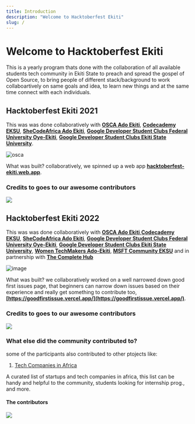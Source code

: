 ```yaml
---
title: Introduction
description: "Welcome to Hacktoberfest Ekiti"
slug: /
---
```


# Welcome to Hacktoberfest Ekiti

This is a yearly program thats done with the collaboration of all available students tech community in Ekiti State to preach and spread the gospel of Open Source, to bring people of different stack/background to work collaboartively on same goals and idea, to learn new things and at the same time connect with each individuals.


## Hacktoberfest Ekiti 2021

This was was done collaboratively with **[OSCA Ado Ekiti](https://twitter.com/osca_ado_ekiti)**, **[Codecademy EKSU](https://twitter.com/CodecademyEksu)**, **[SheCodeAfrica Ado Ekiti](https://twitter.com/sca_adoekiti)**, **[Google Developer Student Clubs Federal University Oye-Ekiti](https://twitter.com/GdscFuoye)**, **[Google Developer Student Clubs Ekiti State University](https://twitter.com/DscEksu)**.


![osca](https://user-images.githubusercontent.com/85078495/136645881-f317425b-9604-40fe-aa37-0f270a251851.jpeg)


What was built? collaboratively, we spinned up a web app **[hacktoberfest-ekiti.web.app](https://hacktoberfest-ekiti.web.app/)**.

### Credits to goes to our awesome contributors

<a href="https://github.com/OSCA-Ado-Ekiti/Hacktoberfest2021-Ekiti/graphs/contributors">
  <img src="https://user-images.githubusercontent.com/85078495/198866620-659a4b27-7c80-4eb4-84ee-5d2c427f5b21.png" />
</a>

## Hacktoberfest Ekiti 2022

This was was done collaboratively with **[OSCA Ado Ekiti](https://twitter.com/osca_adoe_ekiti)**,**[Codecademy EKSU](https://twitter.com/CodecademyEksu)**, **[SheCodeAfrica Ado Ekiti](https://twitter.com/sca_adoekiti)**, **[Google Developer Student Clubs Federal University Oye-Ekiti](https://twitter.com/GdscFuoye)**, **[Google Developer Student Clubs Ekiti State University](https://twitter.com/DscEksu)**, **[Women TechMakers Ado-Ekiti](https://twitter.com/wtmado)**, **[MSFT Community EKSU](https://twitter.com/mlsa_eksu)** and in partnership with **[The Complete Hub](https://twitter.com/TheCompleteHub)**

![image](https://user-images.githubusercontent.com/85078495/197695827-ea12f64c-24b5-4dc2-8c57-e213521fddcf.png)

What was built? we collaboratively worked on a well narrowed down good first issues page, that beginners can narrow down issues based on their experience and really get something to contribute too, **[https://goodfirstissue.vercel.app/](https://goodfirstissue.vercel.app/)**.

### Credits to goes to our awesome contributors

<a href="https://github.com/OSCA-Ado-Ekiti/Hacktoberfest2022-Ekiti/graphs/contributors">
  <img src="https://user-images.githubusercontent.com/85078495/198866818-c3951698-9080-485e-8f2f-bdb64e212942.png" />
</a>


### What else did the community contributed to?

some of the participants also contributed to other ptojects like:

1. [Tech Companies in Africa](https://africa-tech-companies.vercel.app/)

A curated list of startups and tech companies in africa, this list can be handy and helpful to the community, students looking for internship prog., and more.

#### The contributors
<a href="https://github.com/OSCA-Ado-Ekiti/tech-companies-in-africa/graphs/contributors">
  <img src="https://user-images.githubusercontent.com/85078495/198866756-882998b0-2c3d-4a2a-b7f3-d3135e2f9a15.png" />
</a>

